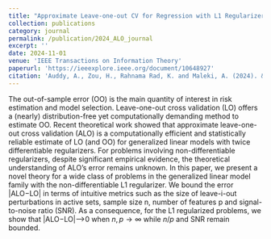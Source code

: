 ```yaml
---
title: "Approximate Leave-one-out CV for Regression with L1 Regularizers"
collection: publications
category: journal
permalink: /publication/2024_ALO_journal
excerpt: ''
date: 2024-11-01
venue: 'IEEE Transactions on Information Theory'
paperurl: 'https://ieeexplore.ieee.org/document/10648927'
citation: 'Auddy, A., Zou, H., Rahnama Rad, K. and Maleki, A. (2024). &quot;Approximate Leave-one-out CV for Regression with L1 Regularizers.&quot; <i>IEEE Trans. Inf. Theory</i>. 70(11): 8040 - 8071.'
---
```

The out-of-sample error (OO) is the main quantity of interest in risk estimation and model selection. Leave-one-out cross validation (LO) offers a (nearly) distribution-free yet computationally demanding method to estimate OO. Recent theoretical work showed that approximate leave-one-out cross validation (ALO) is a computationally efficient and statistically reliable estimate of LO (and OO) for generalized linear models with twice differentiable regularizers. For problems involving non-differentiable regularizers, despite significant empirical evidence, the theoretical understanding of ALO’s error remains unknown. In this paper, we present a novel theory for a wide class of problems in the generalized linear model family with the non-differentiable L1 regularizer. We bound the error |ALO−LO| in terms of intuitive metrics such as the size of leave-i-out perturbations in active sets, sample size n, number of features p and signal-to-noise ratio (SNR). As a consequence, for the L1 regularized problems, we show that |ALO−LO|⟶0 when $n,p\to\infty$ while $n/p$ and SNR remain bounded.
